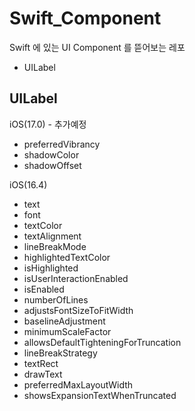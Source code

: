 # Swift_Component
Swift 에 있는 UI Component 를 뜯어보는 레포

- UILabel

## UILabel

iOS(17.0) - 추가예정
- preferredVibrancy
- shadowColor
- shadowOffset

iOS(16.4)
- text
- font
- textColor
- textAlignment
- lineBreakMode
- highlightedTextColor
- isHighlighted
- isUserInteractionEnabled
- isEnabled
- numberOfLines
- adjustsFontSizeToFitWidth
- baselineAdjustment
- minimumScaleFactor
- allowsDefaultTighteningForTruncation
- lineBreakStrategy
- textRect
- drawText
- preferredMaxLayoutWidth
- showsExpansionTextWhenTruncated
